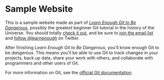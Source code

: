 # Sample Website

This is a sample website made as part of [*Learn Enough Git to Be 
Dangerous*](https://www.learnenough.com/git-tutorial), possibly the greatest 
beginner Git tutorial in the history of the Universe. You should totally [
check it out](https://www.learnenough.com/git-tutorial), and be sure to [join 
the email list](https://www.learnenough.com/#email_list) and 
[follow @learnenough](http://twitter.com/learnenough) on Twitter.

After finishing *Learn Enough Git to Be Dangerous*, you'll know enough Git 
to be *dangerous*. This means you'll be able to use Git to track changes in 
your projects, back up data, share your work with others, and collaborate 
with programmers and other users of Git.

For more information on Git, see the 
[official Git documentation](https://git-scm.com/).